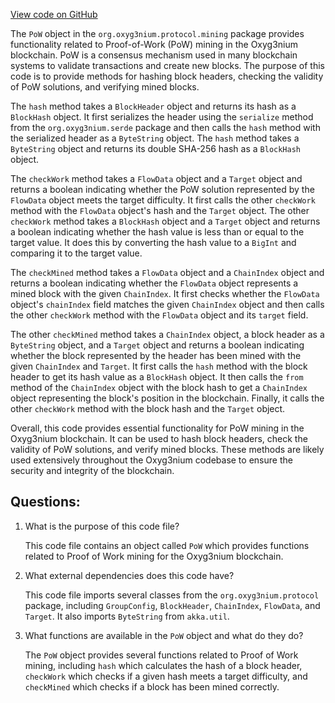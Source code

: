 [View code on GitHub](https://github.com/oxyg3nium/oxyg3nium/protocol/src/main/scala/org/oxyg3nium/protocol/mining/PoW.scala)

The `PoW` object in the `org.oxyg3nium.protocol.mining` package provides functionality related to Proof-of-Work (PoW) mining in the Oxyg3nium blockchain. PoW is a consensus mechanism used in many blockchain systems to validate transactions and create new blocks. The purpose of this code is to provide methods for hashing block headers, checking the validity of PoW solutions, and verifying mined blocks.

The `hash` method takes a `BlockHeader` object and returns its hash as a `BlockHash` object. It first serializes the header using the `serialize` method from the `org.oxyg3nium.serde` package and then calls the `hash` method with the serialized header as a `ByteString` object. The `hash` method takes a `ByteString` object and returns its double SHA-256 hash as a `BlockHash` object.

The `checkWork` method takes a `FlowData` object and a `Target` object and returns a boolean indicating whether the PoW solution represented by the `FlowData` object meets the target difficulty. It first calls the other `checkWork` method with the `FlowData` object's hash and the `Target` object. The other `checkWork` method takes a `BlockHash` object and a `Target` object and returns a boolean indicating whether the hash value is less than or equal to the target value. It does this by converting the hash value to a `BigInt` and comparing it to the target value.

The `checkMined` method takes a `FlowData` object and a `ChainIndex` object and returns a boolean indicating whether the `FlowData` object represents a mined block with the given `ChainIndex`. It first checks whether the `FlowData` object's `chainIndex` field matches the given `ChainIndex` object and then calls the other `checkWork` method with the `FlowData` object and its `target` field.

The other `checkMined` method takes a `ChainIndex` object, a block header as a `ByteString` object, and a `Target` object and returns a boolean indicating whether the block represented by the header has been mined with the given `ChainIndex` and `Target`. It first calls the `hash` method with the block header to get its hash value as a `BlockHash` object. It then calls the `from` method of the `ChainIndex` object with the block hash to get a `ChainIndex` object representing the block's position in the blockchain. Finally, it calls the other `checkWork` method with the block hash and the `Target` object.

Overall, this code provides essential functionality for PoW mining in the Oxyg3nium blockchain. It can be used to hash block headers, check the validity of PoW solutions, and verify mined blocks. These methods are likely used extensively throughout the Oxyg3nium codebase to ensure the security and integrity of the blockchain.
## Questions: 
 1. What is the purpose of this code file?
    
    This code file contains an object called `PoW` which provides functions related to Proof of Work mining for the Oxyg3nium blockchain.

2. What external dependencies does this code have?
    
    This code file imports several classes from the `org.oxyg3nium.protocol` package, including `GroupConfig`, `BlockHeader`, `ChainIndex`, `FlowData`, and `Target`. It also imports `ByteString` from `akka.util`.

3. What functions are available in the `PoW` object and what do they do?
    
    The `PoW` object provides several functions related to Proof of Work mining, including `hash` which calculates the hash of a block header, `checkWork` which checks if a given hash meets a target difficulty, and `checkMined` which checks if a block has been mined correctly.